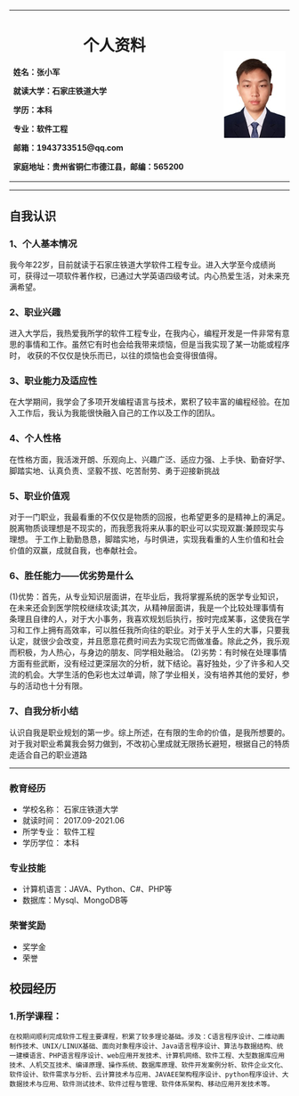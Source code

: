 <div>
<table border="0">
  <tr>
    <td width="75%">
      <h1 align="center">个人资料</h1>
      <p><b>姓名：张小军</b></p>
      <p><b>就读大学：石家庄铁道大学</b></p>
      <p><b>学历：本科</b></p>
      <p><b>专业：软件工程</b></p>
      <p><b>邮箱：1943733515@qq.com</b></p>
      <p><b>家庭地址：贵州省铜仁市德江县，邮编：565200</b></p>
    </td>
    <td width="25%">
      <img src="zxj.jpg" width="100%">
    </td>
  </tr>
</table>
</div>

---
## 自我认识
### 1、个人基本情况
   我今年22岁，目前就读于石家庄铁道大学软件工程专业。进入大学至今成绩尚可，获得过一项软件著作权，已通过大学英语四级考试。内心热爱生活，对未来充满希望。

### 2、职业兴趣
进入大学后，我热爱我所学的软件工程专业，在我内心，编程开发是一件非常有意思的事情和工作。虽然它有时也会给我带来烦恼，但是当我实现了某一功能或程序时，
收获的不仅仅是快乐而已，以往的烦恼也会变得很值得。

### 3、职业能力及适应性
在大学期间，我学会了多项开发编程语言与技术，累积了较丰富的编程经验。在加入工作后，我认为我能很快融入自己的工作以及工作的团队。
### 4、个人性格
在性格方面，我活泼开朗、乐观向上、兴趣广泛、适应力强、上手快、勤奋好学、脚踏实地、认真负责、坚毅不拔、吃苦耐劳、勇于迎接新挑战

### 5、职业价值观
对于一门职业，我最看重的不仅仅是物质的回报，也希望更多的是精神上的满足。脱离物质谈理想是不现实的，而我愿我将来从事的职业可以实现双赢:兼顾现实与理想。
于工作上勤勤恳恳，脚踏实地，与时俱进，实现我看重的人生价值和社会价值的双赢，成就自我，也奉献社会。
### 6、胜任能力——优劣势是什么
(1)优势：首先，从专业知识层面讲，在毕业后，我将掌握系统的医学专业知识，在未来还会到医学院校继续攻读;其次，从精神层面讲，我是一个比较处理事情有条理且自律的人，对于大小事务，我喜欢规划后执行，按时完成某事，这使我在学习和工作上拥有高效率，可以胜任我所向往的职业。对于关乎人生的大事，只要我认定，就很少会改变，并且愿意花费时间去为实现它而做准备。除此之外，我乐观而积极，为人热心，与身边的朋友、同学相处融洽。
(2)劣势：有时候在处理事情方面有些武断，没有经过更深层次的分析，就下结论。喜好独处，少了许多和人交流的机会。大学生活的色彩也太过单调，除了学业相关，没有培养其他的爱好，参与的活动也十分有限。
### 7、自我分析小结
认识自我是职业规划的第一步。综上所述，在有限的生命的价值，是我所想要的。对于我对职业希冀我会努力做到，不改初心里成就无限扬长避短，根据自己的特质走适合自己的职业道路

---

### 教育经历
- 学校名称： 石家庄铁道大学
- 就读时间： 2017.09-2021.06
- 所学专业： 软件工程
- 学历学位： 本科

### 专业技能
- 计算机语言：JAVA、Python、C#、PHP等
- 数据库：Mysql、MongoDB等

### 荣誉奖励
- 奖学金
- 荣誉

## 校园经历
### 1.所学课程：
    在校期间顺利完成软件工程主要课程，积累了较多理论基础。涉及：C语言程序设计、二维动画制作技术、UNIX/LINUX基础、面向对象程序设计、Java语言程序设计、算法与数据结构、统一建模语言、PHP语言程序设计、web应用开发技术、计算机网络、软件工程、大型数据库应用技术、人机交互技术、编译原理、操作系统、数据库原理、软件开发案例分析、软件企业文化、软件设计、软件需求与分析、云计算技术与应用、JAVAEE架构程序设计、python程序设计、大数据技术与应用、软件测试技术、软件过程与管理、软件体系架构、移动应用开发技术等。
